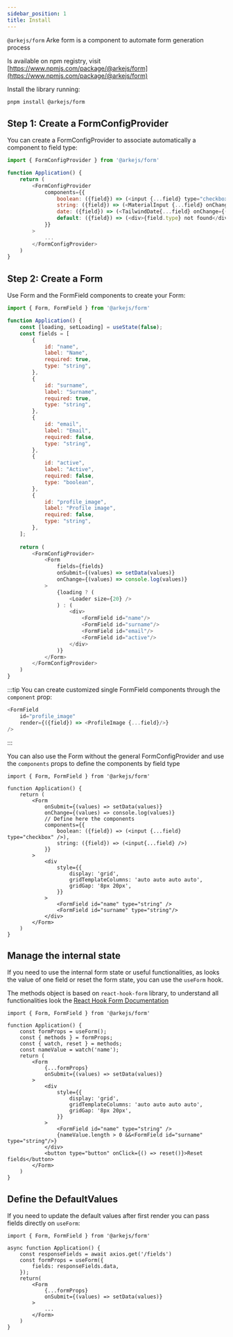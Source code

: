 ```yaml
---
sidebar_position: 1
title: Install
---
```


`@arkejs/form` Arke form is a component to automate form generation process

Is available on npm registry, visit [https://www.npmjs.com/package/@arkejs/form](https://www.npmjs.com/package/@arkejs/form)

Install the library running:

```sh
pnpm install @arkejs/form
```

## Step 1: Create a FormConfigProvider

You can create a FormConfigProvider to associate automatically a component to field type:

```js
import { FormConfigProvider } from '@arkejs/form'

function Application() {
    return (
        <FormConfigProvider
            components={{
                boolean: ({field}) => (<input {...field} type="checkbox" onChange={(e) => field.onChange(e.target.value)} />),
                string: ({field}) => (<MaterialInput {...field} onChange={(e) => field.onChange(e.target.value)}/>),
                date: ({field}) => (<TailwindDate{...field} onChange={(e) => field.onChange(e.target.value)}/>),
                default: ({field}) => (<div>{field.type} not found</div>)
            }}
        >
            ...
        </FormConfigProvider>
    )
}
```

## Step 2: Create a Form

Use Form and the FormField components to create your Form:

```js
import { Form, FormField } from '@arkejs/form'

function Application() {
    const [loading, setLoading] = useState(false);
    const fields = [
        {
            id: "name",
            label: "Name",
            required: true,
            type: "string",
        },
        {
            id: "surname",
            label: "Surname",
            required: true,
            type: "string",
        },
        {
            id: "email",
            label: "Email",
            required: false,
            type: "string",
        },
        {
            id: "active",
            label: "Active",
            required: false,
            type: "boolean",
        },
        {
            id: "profile_image",
            label: "Profile image",
            required: false,
            type: "string",
        },
    ];
    
    return (
        <FormConfigProvider>
            <Form
                fields={fields}
                onSubmit={(values) => setData(values)}
                onChange={(values) => console.log(values)}
            >
                {loading ? (
                    <Loader size={20} />
                ) : (
                    <div>
                        <FormField id="name"/>
                        <FormField id="surname"/>
                        <FormField id="email"/>
                        <FormField id="active"/>
                    </div>
                )}
            </Form>
        </FormConfigProvider>
    )
}
```

:::tip
You can create customized single FormField components through the `component` prop:

```js
<FormField 
    id="profile_image" 
    render={({field}) => <ProfileImage {...field}/>} 
/>
```
:::

You can also use the Form without the general FormConfigProvider and use the `components` props to define the components
by field type

```tsx
import { Form, FormField } from '@arkejs/form'

function Application() {
    return (
        <Form
            onSubmit={(values) => setData(values)}
            onChange={(values) => console.log(values)}
            // Define here the components
            components={{
                boolean: ({field}) => (<input {...field} type="checkbox" />),
                string: ({field}) => (<input{...field} />)
            }}
        >
            <div
                style={{
                    display: 'grid',
                    gridTemplateColumns: 'auto auto auto auto',
                    gridGap: '8px 20px',
                }}
            >
                <FormField id="name" type="string" />
                <FormField id="surname" type="string"/>
            </div>
        </Form>
    )
}
```

## Manage the internal state

If you need to use the internal form state or useful functionalities, as looks the value of one field or reset the form 
state, you can use the `useForm` hook. 

The methods object is based on `react-hook-form` library, to understand all functionalities look the [React Hook Form Documentation](https://www.react-hook-form.com/) 

```tsx
import { Form, FormField } from '@arkejs/form'

function Application() {
    const formProps = useForm();
    const { methods } = formProps;
    const { watch, reset } = methods;
    const nameValue = watch('name');
    return (
        <Form
            {...formProps}
            onSubmit={(values) => setData(values)}
        >
            <div
                style={{
                    display: 'grid',
                    gridTemplateColumns: 'auto auto auto auto',
                    gridGap: '8px 20px',
                }}
            >
                <FormField id="name" type="string" />
                {nameValue.length > 0 &&<FormField id="surname" type="string"/>}
            </div>
            <button type="button" onClick={() => reset()}>Reset fields</button>
        </Form>
    )
}
```

## Define the DefaultValues

If you need to update the default values after first render you can pass fields directly on `useForm`:

```tsx
import { Form, FormField } from '@arkejs/form'

async function Application() {
    const responseFields = await axios.get('/fields')
    const formProps = useForm({
        fields: responseFields.data,
    });
    return(
        <Form
            {...formProps}
            onSubmit={(values) => setData(values)}
        >
            ...
        </Form>
    )
}
```
